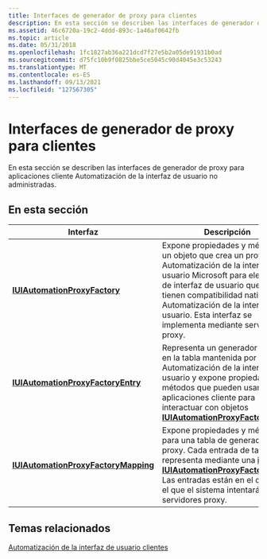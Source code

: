 ```yaml
---
title: Interfaces de generador de proxy para clientes
description: En esta sección se describen las interfaces de generador de proxy para aplicaciones cliente Automatización de la interfaz de usuario no administradas.
ms.assetid: 46c6720a-19c2-4ddd-893c-1a46af0642fb
ms.topic: article
ms.date: 05/31/2018
ms.openlocfilehash: 1fc1827ab36a221dcd7f27e5b2a05de91931b0ad
ms.sourcegitcommit: d75fc10b9f0825bbe5ce5045c90d4045e3c53243
ms.translationtype: MT
ms.contentlocale: es-ES
ms.lasthandoff: 09/13/2021
ms.locfileid: "127567305"
---
```

# <a name="proxy-factory-interfaces-for-clients"></a>Interfaces de generador de proxy para clientes

En esta sección se describen las interfaces de generador de proxy para aplicaciones cliente Automatización de la interfaz de usuario no administradas.

## <a name="in-this-section"></a>En esta sección



| Interfaz                                                                                      | Descripción                                                                                                                                                                                                                                                                                  |
|------------------------------------------------------------------------------------------------|----------------------------------------------------------------------------------------------------------------------------------------------------------------------------------------------------------------------------------------------------------------------------------------------|
| [**IUIAutomationProxyFactory**](/windows/desktop/api/UIAutomationClient/nn-uiautomationclient-iuiautomationproxyfactory)<br/>               | Expone propiedades y métodos de un objeto que crea un proveedor Automatización de la interfaz de usuario Microsoft para elementos de interfaz de usuario que no tienen compatibilidad nativa con Automatización de la interfaz de usuario. Esta interfaz se implementa mediante servidores proxy.<br/>                                                                          |
| [**IUIAutomationProxyFactoryEntry**](/windows/desktop/api/UIAutomationClient/nn-uiautomationclient-iuiautomationproxyfactoryentry)<br/>     | Representa un generador de proxy en la tabla mantenida por Automatización de la interfaz de usuario y expone propiedades y métodos que pueden usar las aplicaciones cliente para interactuar con objetos [**IUIAutomationProxyFactory.**](/windows/desktop/api/UIAutomationClient/nn-uiautomationclient-iuiautomationproxyfactory)<br/>                                   |
| [**IUIAutomationProxyFactoryMapping**](/windows/desktop/api/UIAutomationClient/nn-uiautomationclient-iuiautomationproxyfactorymapping)<br/> | Expone propiedades y métodos para una tabla de generadores de proxy. Cada entrada de tabla se representa mediante una [**interfaz IUIAutomationProxyFactoryEntry.**](/windows/desktop/api/UIAutomationClient/nn-uiautomationclient-iuiautomationproxyfactoryentry) Las entradas están en el orden en el que el sistema intentará usar los servidores proxy.<br/> |



 

## <a name="related-topics"></a>Temas relacionados

<dl> <dt>

[Automatización de la interfaz de usuario clientes](uiauto-entry-uiautoclientsforwin32apps.md)
</dt> </dl>

 

 





